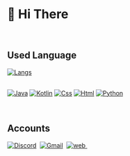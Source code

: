 # 👋 Hi There


<br>


## Used Language

[![Langs](https://github-readme-stats.vercel.app/api/top-langs/?username=Blugon0921&layout=compact&hide=css,xml&theme=tokyonight)]()<br><br>

[![Java](https://img.shields.io/badge/-Java-FF7700?logo=java&logoColor=white)]()
[![Kotlin](https://img.shields.io/badge/-Kotlin-186FCC?logo=Kotlin&logoColor=white)]()
[![Css](https://img.shields.io/badge/-Html-E34F26?logo=HTML5&logoColor=white)]()
[![Html](https://img.shields.io/badge/-Css-blue?logo=CSS3&logoColor=white)]()
[![Python](https://img.shields.io/badge/-Python-2F4BA8?logo=Python&logoColor=white)]()

  
<br>


## Accounts

<a href="https://discord.com/users/602076166999769099"><img src="https://img.shields.io/badge/-Discord-5662F6?logo=discord&logoColor=white" alt="Discord"/></a>&nbsp;
<a href="mailto:blugon0921@gmail.com"><img src="https://img.shields.io/badge/-Gmail-E74235?logo=gmail&logoColor=white" alt="Gmail"/></a>&nbsp;
<a href="https://b-lugon.github.io"><img src="https://img.shields.io/badge/-WebSite-blue?logo=google-chrome&logoColor=white" alt="web"/>&nbsp;
